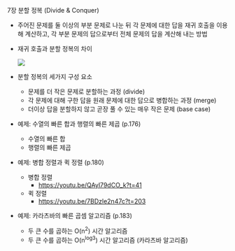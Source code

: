 7장 분할 정복 (Divide & Conquer)

- 주어진 문제를 둘 이상의 부분 문제로 나눈 뒤 각 문제에 대한 답을 재귀 호출을 이용해 계산하고, 각 부분 문제의 답으로부터 전체 문제의 답을 계산해 내는 방법

- 재귀 호출과 분할 정복의 차이

  ![](https://github.com/gangnam-study/jongman-book/raw/master/docs/2019_2nd/ch07/images/IMG_3566.jpg)

- 분할 정복의 세가지 구성 요소
  - 문제를 더 작은 문제로 분할하는 과정 (divide)
  - 각 문제에 대해 구한 답을 원래 문제에 대한 답으로 병합하는 과정 (merge)
  - 더이상 답을 분할하지 않고 곧장 풀 수 있는 매우 작은 문제 (base case)
- 예제: 수열의 빠른 합과 행렬의 빠른 제곱 (p.176)
  - 수열의 빠른 합
  - 행렬의 빠른 제곱
- 예제: 병합 정렬과 퀵 정렬 (p.180)
  - 병합 정렬
    - https://youtu.be/QAyl79dCO_k?t=41
  - 퀵 정렬
    - https://youtu.be/7BDzle2n47c?t=203
- 예제: 카라츠바의 빠른 곱셈 알고리즘 (p.183)
  - 두 큰 수를 곱하는 O(n<sup>2</sup>) 시간 알고리즘
  - 두 큰 수를 곱하는 O(n<sup>log3</sup>) 시간 알고리즘 (카라츠바 알고리즘)

